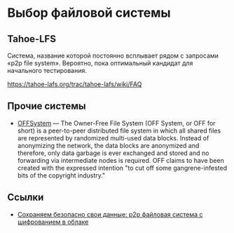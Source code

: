 # Выбор файловой системы

## Tahoe-LFS

Система, название которой постоянно всплывает рядом с запросами
«p2p file system». Вероятно, пока оптимальный кандидат для
начального тестирования.

https://tahoe-lafs.org/trac/tahoe-lafs/wiki/FAQ

## Прочие системы

* [OFFSystem](http://en.wikipedia.org/wiki/OFFSystem) — The Owner-Free File System
(OFF System, or OFF for short) is a peer-to-peer distributed file system
in which all shared files are represented by randomized multi-used data blocks.
Instead of anonymizing the network, the data blocks are anonymized and therefore,
only data garbage is ever exchanged and stored and no forwarding via intermediate
nodes is required. OFF claims to have been created with the expressed intention
"to cut off some gangrene-infested bits of the copyright industry."

## Ссылки

* [Сохраняем безопасно свои данные: p2p файловая система с шифрованием в облаке](http://habrahabr.ru/post/123936/)
